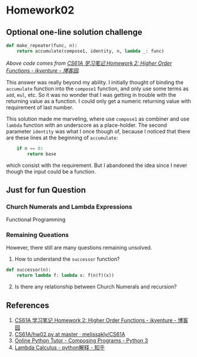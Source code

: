 # Homework02

## Optional one-line solution challenge

```python
def make_repeater(func, n):
    return accumulate(compose1, identity, n, lambda _: func)
```

*Above code comes from [CS61A 学习笔记 Homework 2: Higher Order Functions - ikventure - 博客园](https://www.cnblogs.com/ikventure/p/14824090.html).*

This answer was really beyond my ability. I initially thought of binding the `accumulate` function into the `compose1` function, and only use some terms as `add`, `mul`, etc. So it was no wonder that I was getting in trouble with the returning value as a function. I could only get a numeric returning value with requirement of last number. 

This solution made me marveling, where use `compose1` as combiner and use `lambda` function with an underscore as a place-holder. The second parameter `identity` was what I once though of, because I noticed that there are these lines at the beginning of `accumulate`:

``` python
    if n == 0:
        return base
```

which consist with the requirement. But I abandoned the idea since I never though the input could be a function. 

## Just for fun Question

### Church Numerals and Lambda Expressions

Functional Programming

### Remaining Queations

However, there still are many questions remaining unsolved. 

1. How to understand the `successor` function? 

``` python
def successor(n):
    return lambda f: lambda x: f(n(f)(x))
```

2. Is there any relationship between Church Numerals and recursion? 

## References

1. [CS61A 学习笔记 Homework 2: Higher Order Functions - ikventure - 博客园](https://www.cnblogs.com/ikventure/p/14824090.html)
2. [CS61A/hw02.py at master · melissakly/CS61A](https://github.com/melissakly/CS61A/blob/master/hw/hw02/hw02.py)
3. [Online Python Tutor - Composing Programs - Python 3](https://pythontutor.com/composingprograms.html#mode=display)
4. [Lambda Calculus - python解释 - 知乎](https://zhuanlan.zhihu.com/p/409381543)